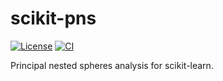# scikit-pns

[![License](https://img.shields.io/github/license/JSS95/scikit-pns)](https://github.com/JSS95/scikit-pns/blob/master/LICENSE)
[![CI](https://github.com/JSS95/scikit-pns/actions/workflows/ci.yml/badge.svg)](https://github.com/JSS95/scikit-pns/actions/workflows/ci.yml)

Principal nested spheres analysis for scikit-learn.
